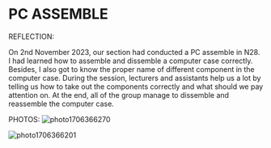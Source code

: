 # PC ASSEMBLE

REFLECTION:

On 2nd November 2023, our section had conducted a PC assemble in N28. I had learned how to assemble and dissemble a computer case correctly. Besides, I also got to know the proper name of different component in the computer case. During the session, lecturers and assistants help us a lot by telling us how to take out the components correctly and what should we pay attention on. At the end, all of the group manage to dissemble and reassemble the computer case.

PHOTOS:
![photo1706366270](https://github.com/miqbaltariq/SECP1513/assets/148403148/c4108ad3-0a29-4ce1-bf66-b67b03809e55)

![photo1706366201](https://github.com/miqbaltariq/SECP1513/assets/148403148/5327fc86-a5c8-4281-9a38-c476959f880b)
